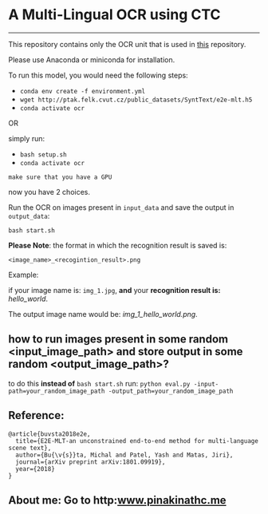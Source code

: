 # A Multi-Lingual OCR using CTC
-----------------------------------
This repository contains only the OCR unit that is used in [this](https://github.com/MichalBusta/E2E-MLT) repository.

Please use Anaconda or miniconda for installation.

To run this model, you would need the following steps:
* `conda env create -f environment.yml`
* `wget http://ptak.felk.cvut.cz/public_datasets/SyntText/e2e-mlt.h5`
* `conda activate ocr`

OR

simply run:
* `bash setup.sh`
* `conda activate ocr`

```make sure that you have a GPU```

now you have 2 choices.

Run the OCR on images present in `input_data` and save the output in `output_data`:

`bash start.sh`

**Please Note**: the format in which the recognition result is saved is:

`<image_name>_<recogintion_result>.png`

Example:

if your image name is: `img_1.jpg`, **and** your **recognition result is:** *hello_world*.

The output image name would be: *img_1_hello_world.png*.

## how to run images present in some random <input_image_path> and store output in some random <output_image_path>?
to do this **instead of** `bash start.sh` run: `python eval.py -input-path=your_random_image_path -output_path=your_random_image_path`

## Reference:
```
@article{buvsta2018e2e,
  title={E2E-MLT-an unconstrained end-to-end method for multi-language scene text},
  author={Bu{\v{s}}ta, Michal and Patel, Yash and Matas, Jiri},
  journal={arXiv preprint arXiv:1801.09919},
  year={2018}
}
```

## About me: Go to http:www.pinakinathc.me